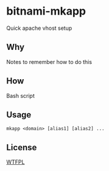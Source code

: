 # bitnami-mkapp
Quick apache vhost setup

## Why
Notes to remember how to do this

## How
Bash script

## Usage
`mkapp <domain> [alias1] [alias2] ...`
	
## License
[WTFPL](http://www.wtfpl.net/txt/copying/)